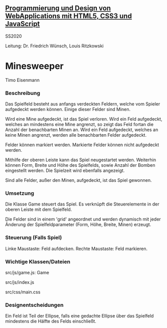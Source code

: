 ## [Programmierung und Design von WebApplications mit HTML5, CSS3 und JavaScript](https://lsf.uni-regensburg.de/qisserver/rds?state=verpublish&status=init&vmfile=no&publishid=158883&moduleCall=webInfo&publishConfFile=webInfo&publishSubDir=veranstaltung) ##

SS2020 

Leitung: Dr. Friedrich Wünsch, Louis Ritzkowski

# Minesweeper #

Timo Eisenmann

### Beschreibung ###

Das Spielfeld besteht aus anfangs verdeckten Feldern, welche vom Spieler
aufgedeckt werden können. Einige dieser Felder sind Minen.

Wird eine Mine aufgedeckt, ist das Spiel verloren.
Wird ein Feld aufgedeckt, welches an mindestens eine Mine angrenzt, so zeigt
das Feld fortan die Anzahl der benachbarten Minen an.
Wird ein Feld aufgedeckt, welches an keine Minen angrenzt, werden alle
benachbarten Felder aufgedeckt.

Felder können markiert werden.
Markierte Felder können nicht aufgedeckt werden.

Mithilfe der oberen Leiste kann das Spiel neugestartet werden.
Weiterhin können Form, Breite und Höhe des Spielfelds, sowie Anzahl der Bomben
eingestellt werden.
Die Spielzeit wird ebenfalls angezeigt.

Sind alle Felder, außer den Minen, aufgedeckt, ist das Spiel gewonnen.

### Umsetzung ###

Die Klasse Game steuert das Spiel.
Es verknüpft die Steuerelemente in der oberen Leiste mit dem Spielfeld.

Die Felder sind in einem 'grid' angeordnet und werden dynamisch mit jeder
Änderung der Spielfeldparameter (Form, Höhe, Breite, Minen) erzeugt.

### Steuerung (Falls Spiel) ###

Linke Maustaste: Feld aufdecken.
Rechte Maustaste: Feld markieren.

### Wichtige Klassen/Dateien ###

src/js/game.js: Game

src/js/index.js

src/css/main.css

### Designentscheidungen ###

Ein Feld ist Teil der Ellipse, falls eine gedachte Ellipse über das Spielfeld
mindestens die Hälfte des Felds einschließt.
